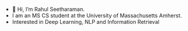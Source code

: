 - 👋 Hi, I’m Rahul Seetharaman.
- I am an MS CS student at the University of Massachusetts Amherst.
- Interested in Deep Learning, NLP and Information Retrieval
<!---
rahulsee/rahulsee is a ✨ special ✨ repository because its `README.md` (this file) appears on your GitHub profile.
You can click the Preview link to take a look at your changes.
--->
